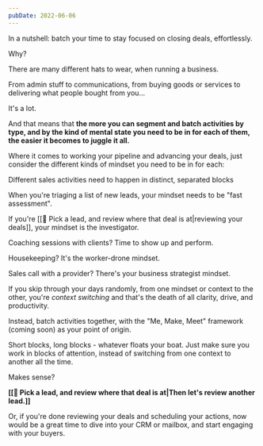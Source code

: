 ```yaml
---
pubDate: 2022-06-06
---
```


In a nutshell: batch your time to stay focused on closing deals, effortlessly.

Why?

There are many different hats to wear, when running a business.

From admin stuff to communications, from buying goods or services to delivering what people bought from you...

It's a lot.

And that means that **the more you can segment and batch activities by type, and by the kind of mental state you need to be in for each of them, the easier it becomes to juggle it all.**

Where it comes to working your pipeline and advancing your deals, just consider the different kinds of mindset you need to be in for each:

Different sales activities need to happen in distinct, separated blocks

When you're triaging a list of new leads, your mindset needs to be "fast assessment".

If you're [[🔎 Pick a lead, and review where that deal is at|reviewing your deals]], your mindset is the investigator.

Coaching sessions with clients? Time to show up and perform.

Housekeeping? It's the worker-drone mindset.

Sales call with a provider? There's your business strategist mindset.

If you skip through your days randomly, from one mindset or context to the other, you're _context switching_ and that's the death of all clarity, drive, and productivity.

Instead, batch activities together, with the "Me, Make, Meet" framework (coming soon)  as your point of origin.

Short blocks, long blocks - whatever floats your boat. Just make sure you work in blocks of attention, instead of switching from one context to another all the time.

Makes sense?

**[[🔎 Pick a lead, and review where that deal is at|Then let's review another lead.]]**

Or, if you're done reviewing your deals and scheduling your actions, now would be a great time to  dive into your CRM or mailbox, and start engaging with your buyers.
